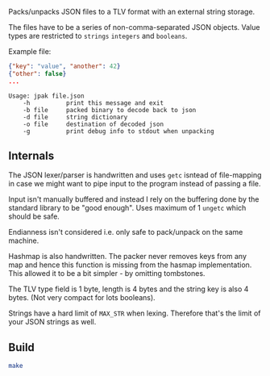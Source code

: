 Packs/unpacks JSON files to a TLV format with an external string storage.

The files have to be a series of non-comma-separated JSON objects.
Value types are restricted to `strings` `integers` and `booleans`.

Example file:
```json
{"key": "value", "another": 42}
{"other": false}
...
```
```
Usage: jpak file.json
    -h          print this message and exit
    -b file     packed binary to decode back to json
    -d file     string dictionary
    -o file     destination of decoded json
    -g          print debug info to stdout when unpacking
```

## Internals

The JSON lexer/parser is handwritten and uses `getc` isntead of file-mapping in case we might want to pipe input to the program instead of passing a file.

Input isn't manually buffered and instead I rely on the buffering done by the standard library to be "good enough". Uses maximum of 1 `ungetc` which should be safe.

Endianness isn't considered i.e. only safe to pack/unpack on the same machine.

Hashmap is also handwritten. The packer never removes keys from any map and hence this function is missing from the hasmap implementation. This allowed it to be a bit simpler - by omitting tombstones.

The TLV type field is 1 byte, length is 4 bytes and the string key is also 4 bytes. (Not very compact for lots booleans).

Strings have a hard limit of `MAX_STR` when lexing. Therefore that's the limit of your JSON strings as well.

## Build

```bash
make
```
